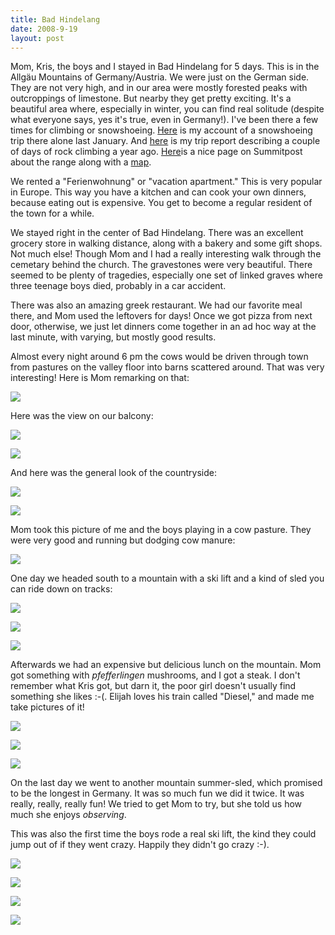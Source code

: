 ```yaml
---
title: Bad Hindelang
date: 2008-9-19
layout: post
---
```


Mom, Kris, the boys and I stayed in Bad Hindelang for 5 days. This is
in the Allgäu Mountains of Germany/Austria. We were just on the German
side. They are not very high, and in our area were mostly forested peaks
with outcroppings of limestone. But nearby they get pretty exciting. It's
a beautiful area where, especially in winter, you can find real solitude
(despite what everyone says, yes it's true, even in Germany!). I've been
there a few times for climbing or snowshoeing. [Here](http://www.summitpost.org/trip-report/375128/A-Pleasant-Solitude.html) is
my account of a snowshoeing trip there alone last January. And [here](http://www.summitpost.org/trip-report/286714/Sunny-South-Sides.html) is
my trip report describing a couple of days of rock climbing a year ago.
[Here](http://www.summitpost.org/area/range/154588/allg-u-alps.html)is a nice page on Summitpost about the range along with a [map](http://www.summitpost.org/object_list.php?object_type=4&distance_4=20&distance_lat_4=47.40780&distance_lon_4=10.27810&map_4=1&is_open=1).
  
  
We rented a "Ferienwohnung" or "vacation apartment." This is very popular
in Europe. This way you have a kitchen and can cook your own dinners, because
eating out is expensive. You get to become a regular resident of the town
for a while.
  
  
We stayed right in the center of Bad Hindelang. There was an excellent
grocery store in walking distance, along with a bakery and some gift shops.
Not much else! Though Mom and I had a really interesting walk through the
cemetary behind the church. The gravestones were very beautiful. There
seemed to be plenty of tragedies, especially one set of linked graves where
three teenage boys died, probably in a car accident.
  
  
There was also an amazing greek restaurant. We had our favorite meal there,
and Mom used the leftovers for days! Once we got pizza from next door,
otherwise, we just let dinners come together in an ad hoc way at the last
minute, with varying, but mostly good results.
  
  
Almost every night around 6 pm the cows would be driven through town from
pastures on the valley floor into barns scattered around. That was very
interesting! Here is Mom remarking on that:
  
  
[![](http://farm4.static.flickr.com/3169/2856166860_e6f02c9e0e_m.jpg)](http://www.flickr.com/photos/ripsawridge/2856166860/)
  
  
Here was the view on our balcony:
  
  
[![](http://farm4.static.flickr.com/3147/2856160688_c52c589d10_m.jpg)](http://www.flickr.com/photos/ripsawridge/2856160688/)
  
[![](http://farm4.static.flickr.com/3134/2856161156_f74f69a19a_m.jpg)](http://www.flickr.com/photos/ripsawridge/2856161156/)
  
  
And here was the general look of the countryside:
  
[![](http://farm4.static.flickr.com/3108/2856162072_7708e6dcb5_m.jpg)](http://www.flickr.com/photos/ripsawridge/2856162072/)
  
[![](http://farm4.static.flickr.com/3109/2855334461_bbd3157967_m.jpg)](http://www.flickr.com/photos/ripsawridge/2855334461/)
  
  
Mom took this picture of me and the boys playing in a cow pasture. They
were very good and running but dodging cow manure:
  
[![](http://farm4.static.flickr.com/3231/2856170870_358b3096ae_m.jpg)](http://www.flickr.com/photos/ripsawridge/2856170870/)
  
  
One day we headed south to a mountain with a ski lift and a kind of sled
you can ride down on tracks:
  
  
[![](http://farm4.static.flickr.com/3098/2855328635_0a5db8bcb4_m.jpg)](http://www.flickr.com/photos/ripsawridge/2855328635/)
  
[![](http://farm4.static.flickr.com/3168/2855327243_b14ebfc70b_m.jpg)](http://www.flickr.com/photos/ripsawridge/2855327243/)
  
[![](http://farm4.static.flickr.com/3269/2855329775_144e459894_m.jpg)](http://www.flickr.com/photos/ripsawridge/2855329775/)
  
  
  
Afterwards we had an expensive but delicious lunch on the mountain. Mom
got something with _pfefferlingen_ mushrooms, and I got a steak. I don't
remember what Kris got, but darn it, the poor girl doesn't usually find
something she likes :-(. Elijah loves his train called "Diesel," and made
me take pictures of it!
  
  
[![](http://farm4.static.flickr.com/3202/2856165084_874710c942_m.jpg)](http://www.flickr.com/photos/ripsawridge/2856165084/)
  
[![](http://farm4.static.flickr.com/3204/2855330849_923a04709c_m.jpg)](http://www.flickr.com/photos/ripsawridge/2855330849/)
  
[![](http://farm4.static.flickr.com/3040/2856164686_40e279e6e8_m.jpg)](http://www.flickr.com/photos/ripsawridge/2856164686/)
  
  
On the last day we went to another mountain summer-sled, which promised
to be the longest in Germany. It was so much fun we did it twice. It was
really, really, really fun! We tried to get Mom to try, but she told us
how much she enjoys _observing_.
  
  
This was also the first time the boys rode a real ski lift, the kind they
could jump out of if they went crazy. Happily they didn't go crazy :-).
  
  
[![](http://farm4.static.flickr.com/3232/2856178208_45303639bd_m.jpg)](http://www.flickr.com/photos/ripsawridge/2856178208/)
  
[![](http://farm4.static.flickr.com/3122/2856178446_db581efcbf_m.jpg)](http://www.flickr.com/photos/ripsawridge/2856178446/)
  
[![](http://farm4.static.flickr.com/3012/2855343247_03a9e7d0d6_m.jpg)](http://www.flickr.com/photos/ripsawridge/2855343247/)
  
[![](http://farm4.static.flickr.com/3086/2856178968_22442cc11b_m.jpg)](http://www.flickr.com/photos/ripsawridge/2856178968/)
